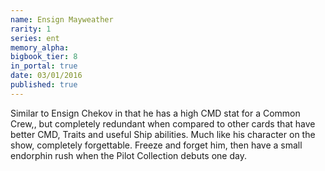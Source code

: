 ```yaml
---
name: Ensign Mayweather
rarity: 1
series: ent
memory_alpha:
bigbook_tier: 8
in_portal: true
date: 03/01/2016
published: true
---
```


Similar to Ensign Chekov in that he has a high CMD stat for a Common Crew,, but completely redundant when compared to other cards that have better CMD, Traits and useful Ship abilities. Much like his character on the show, completely forgettable. Freeze and forget him, then have a small endorphin rush when the Pilot Collection debuts one day.
